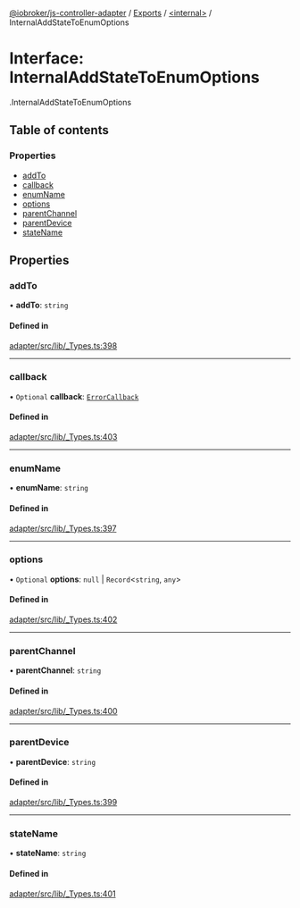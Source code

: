[@iobroker/js-controller-adapter](../README.md) / [Exports](../modules.md) / [<internal\>](../modules/internal_.md) / InternalAddStateToEnumOptions

# Interface: InternalAddStateToEnumOptions

[<internal>](../modules/internal_.md).InternalAddStateToEnumOptions

## Table of contents

### Properties

- [addTo](internal_.InternalAddStateToEnumOptions.md#addto)
- [callback](internal_.InternalAddStateToEnumOptions.md#callback)
- [enumName](internal_.InternalAddStateToEnumOptions.md#enumname)
- [options](internal_.InternalAddStateToEnumOptions.md#options)
- [parentChannel](internal_.InternalAddStateToEnumOptions.md#parentchannel)
- [parentDevice](internal_.InternalAddStateToEnumOptions.md#parentdevice)
- [stateName](internal_.InternalAddStateToEnumOptions.md#statename)

## Properties

### addTo

• **addTo**: `string`

#### Defined in

[adapter/src/lib/_Types.ts:398](https://github.com/ioBroker/ioBroker.js-controller/blob/31131c11/packages/adapter/src/lib/_Types.ts#L398)

___

### callback

• `Optional` **callback**: [`ErrorCallback`](../modules/internal_.md#errorcallback)

#### Defined in

[adapter/src/lib/_Types.ts:403](https://github.com/ioBroker/ioBroker.js-controller/blob/31131c11/packages/adapter/src/lib/_Types.ts#L403)

___

### enumName

• **enumName**: `string`

#### Defined in

[adapter/src/lib/_Types.ts:397](https://github.com/ioBroker/ioBroker.js-controller/blob/31131c11/packages/adapter/src/lib/_Types.ts#L397)

___

### options

• `Optional` **options**: ``null`` \| `Record`<`string`, `any`\>

#### Defined in

[adapter/src/lib/_Types.ts:402](https://github.com/ioBroker/ioBroker.js-controller/blob/31131c11/packages/adapter/src/lib/_Types.ts#L402)

___

### parentChannel

• **parentChannel**: `string`

#### Defined in

[adapter/src/lib/_Types.ts:400](https://github.com/ioBroker/ioBroker.js-controller/blob/31131c11/packages/adapter/src/lib/_Types.ts#L400)

___

### parentDevice

• **parentDevice**: `string`

#### Defined in

[adapter/src/lib/_Types.ts:399](https://github.com/ioBroker/ioBroker.js-controller/blob/31131c11/packages/adapter/src/lib/_Types.ts#L399)

___

### stateName

• **stateName**: `string`

#### Defined in

[adapter/src/lib/_Types.ts:401](https://github.com/ioBroker/ioBroker.js-controller/blob/31131c11/packages/adapter/src/lib/_Types.ts#L401)
